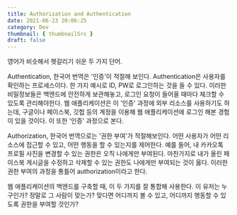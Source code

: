 ```yaml
---
title: Authorization and Authentication
date: 2021-06-23 20:06:25
category: Dev
thumbnail: { thumbnailSrc }
draft: false
---
```


영어가 비슷해서 헷갈리기 쉬운 두 가지 단어.

Authentication, 한국어 번역은 '인증'이 적절해 보인다. Authentication은 사용자를 확인하는 프로세스이다. 한 가지 예시로 ID, PW로 로그인하는 것을 들 수 있다. 이러한 비밀정보들은 백엔드에 안전하게 보관해놓고, 로그인 요청이 들어올 때마다 체크할 수 있도록 관리해야한다. 웹 애플리케이션은 이 '인증' 과정에 외부 리소스를 사용하기도 하는데, 구글이나 페이스북, 깃헙 등의 계정을 이용해 웹 애플리케이션에 로그인 해본 경험이 있을 것이다. 이 또한 '인증' 과정으로 본다.

Authorization, 한국어 번역으로는 '권한 부여'가 적절해보인다. 어떤 사용자가 어떤 리소스에 접근할 수 있고, 어떤 행동을 할 수 있는지를 제어한다. 예를 들어, 내 카카오톡 프로필 사진을 변경할 수 있는 권한은 오직 나에게만 부여된다. 마찬가지로 내가 올린 페이스북 게시글을 수정하고 삭제할 수 있는 권한도 나에게만 부여되는 것이 옳다. 이러한 권한 부여의 과정을 통틀어 authorization이라고 한다.

웹 애플리케이션의 백엔드를 구축할 때, 이 두 가지를 잘 통합해 사용한다. 이 유저는 누구인가? 정말로 그 사람이 맞는가? 맞다면 어디까지 볼 수 있고, 어디까지 행동할 수 있도록 권한을 부여할 것인가? 